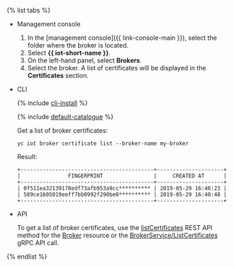 {% list tabs %}

- Management console

   1. In the [management console]({{ link-console-main }}), select the folder where the broker is located.
   1. Select **{{ iot-short-name }}**.
   1. On the left-hand panel, select **Brokers**.
   1. Select the broker. A list of certificates will be displayed in the **Certificates** section.

- CLI

   {% include [cli-install](../cli-install.md) %}

   {% include [default-catalogue](../default-catalogue.md) %}

   Get a list of broker certificates:

   ```
   yc iot broker certificate list --broker-name my-broker
   ```

   Result:

   ```
   +------------------------------------------+---------------------+
   |               FINGERPRINT                |     CREATED AT      |
   +------------------------------------------+---------------------+
   | 0f511ea32139178edf73afb953a9cc********** | 2019-05-29 16:46:23 |
   | 589ce1605019eeff7bb0992f290be0********** | 2019-05-29 16:40:48 |
   +------------------------------------------+---------------------+
   ```

- API

   To get a list of broker certificates, use the [listCertificates](../../iot-core/broker/api-ref/Broker/listCertificates.md) REST API method for the [Broker](../../iot-core/broker/api-ref/Broker/index.md) resource or the [BrokerService/ListCertificates](../../iot-core/broker/api-ref/grpc/broker_service.md#ListCertificates) gRPC API call.

{% endlist %}